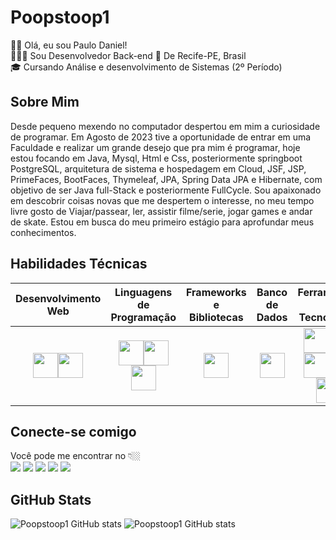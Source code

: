 # Poopstoop1

👋🏻 Olá, eu sou Paulo Daniel!  
👩🏼‍💻 Sou Desenvolvedor Back-end
 📍 De Recife-PE, Brasil  
🎓 Cursando Análise e desenvolvimento de Sistemas (2º Período)

## Sobre Mim

Desde pequeno mexendo no computador despertou em mim a curiosidade de programar. Em Agosto de 2023 tive a oportunidade de entrar em uma Faculdade e realizar um grande desejo que pra mim  é programar, hoje estou focando em Java, Mysql, Html e Css, posteriormente springboot PostgreSQL, arquitetura de sistema e hospedagem em Cloud, JSF, JSP, PrimeFaces, BootFaces, Thymeleaf, JPA, Spring Data JPA e Hibernate, com objetivo de ser Java full-Stack e posteriormente FullCycle. Sou apaixonado em descobrir coisas novas que me despertem o interesse, no meu tempo livre gosto de Viajar/passear, ler, assistir filme/serie, jogar games e andar de skate. Estou em busca do meu primeiro estágio para aprofundar meus conhecimentos.

## Habilidades Técnicas
| Desenvolvimento Web | Linguagens de Programação | Frameworks e Bibliotecas | Banco de Dados | Ferramentas e Tecnologias |
| :-----------------: | :-----------------------: | :----------------------: | :------------: | :-----------------------: |
| <img height="40" src="https://github.com/Poopstoop1/Poopstoop1/blob/main/Assets/icons/HTML.svg"><img height="40" src="https://github.com/Poopstoop1/Poopstoop1/blob/main/Assets/icons/CSS.svg"> | <img height="40" src="https://github.com/Poopstoop1/Poopstoop1/blob/main/Assets/icons/JavaScript.svg"><img height="40" src="https://github.com/Poopstoop1/Poopstoop1/blob/main/Assets/icons/Java-Dark.svg"><img height="40" src="https://github.com/Poopstoop1/Poopstoop1/blob/main/Assets/icons/C%23.svg"> | <img height="40" src="https://github.com/Poopstoop1/Poopstoop1/blob/main/Assets/icons/dotnet.svg"> | <img height="40" src="https://github.com/Poopstoop1/Poopstoop1/blob/main/Assets/icons/MySQL-Dark.svg"> | <img height="40" src="https://github.com/Poopstoop1/Poopstoop1/blob/main/Assets/icons/Eclipse.svg"><img height="40" src="https://github.com/Poopstoop1/Poopstoop1/blob/main/Assets/icons/VSCode-Dark.svg"><img height="40" src="https://github.com/Poopstoop1/Poopstoop1/blob/main/Assets/icons/Git.svg"><img height="40" src="https://github.com/Poopstoop1/Poopstoop1/blob/main/Assets/icons/Github-Dark.svg"><img height="40" src="https://github.com/Poopstoop1/Poopstoop1/blob/main/Assets/icons/Discord.svg"> |

## Conecte-se comigo

Você pode me encontrar no 👇🏼  
[![](https://github.com/Poopstoop1/Poopstoop1/blob/main/Assets/images/instagram.png)](https://www.instagram.com/paulinhoressutti)
[![](https://github.com/Poopstoop1/Poopstoop1/blob/main/Assets/images/linkedin.png)](https://www.linkedin.com/in/paulo-daniel-990197240)
[![](https://github.com/Poopstoop1/Poopstoop1/blob/main/Assets/images/discord.png)](https://discord.gg/atkKBZnW)
[![](https://github.com/Poopstoop1/Poopstoop1/blob/main/Assets/images/facebook.png)](https://www.facebook.com/paulinhoressutti)
[![](https://github.com/Poopstoop1/Poopstoop1/blob/main/Assets/images/gmail.png)](https://mailto:daniel.026@hotmail.com)

## GitHub Stats

![Poopstoop1 GitHub stats](https://github-readme-stats.vercel.app/api?username=Poopstoop1&show_icons=true&theme=tokyonight)
![Poopstoop1 GitHub stats](https://github-readme-stats.vercel.app/api/top-langs/?username=Poopstoop1&layout=donut)
